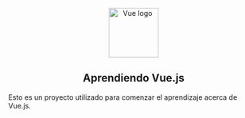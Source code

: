 <p align="center"><a href="https://vuejs.org/" target="_blank" rel="noopener noreferrer"><img width="100" src="https://picsum.photos/500/500" alt="Vue logo"></a></p>

<p>

</p>

<h2 align="center">Aprendiendo Vue.js</h2>

Esto es un proyecto utilizado para comenzar el aprendizaje acerca de Vue.js.
